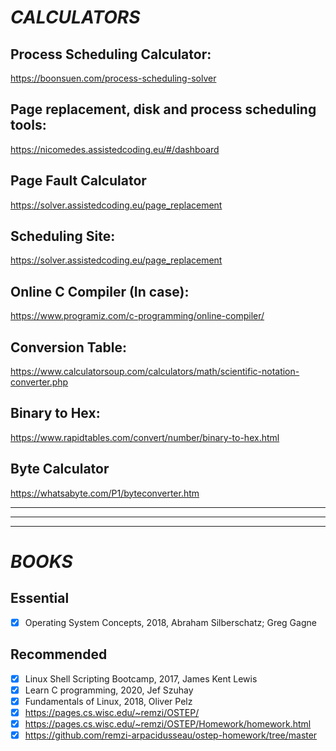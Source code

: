 # _CALCULATORS_
## __Process Scheduling Calculator:__
https://boonsuen.com/process-scheduling-solver

## __Page replacement, disk and process scheduling tools:__
https://nicomedes.assistedcoding.eu/#/dashboard

## __Page Fault Calculator__
https://solver.assistedcoding.eu/page_replacement

## __Scheduling Site:__
https://solver.assistedcoding.eu/page_replacement

## __Online C Compiler (In case):__
https://www.programiz.com/c-programming/online-compiler/

## __Conversion Table:__
https://www.calculatorsoup.com/calculators/math/scientific-notation-converter.php

## __Binary to Hex:__
https://www.rapidtables.com/convert/number/binary-to-hex.html

## __Byte Calculator__
https://whatsabyte.com/P1/byteconverter.htm

--------------------------------------------------
--------------------------------------------------
--------------------------------------------------

# _BOOKS_
## __Essential__
- [x] Operating System Concepts, 2018, Abraham Silberschatz; Greg Gagne

## __Recommended__
- [x] Linux Shell Scripting Bootcamp, 2017, James Kent Lewis
- [x] Learn C programming, 2020, Jef Szuhay
- [x] Fundamentals of Linux, 2018, Oliver Pelz
- [x] https://pages.cs.wisc.edu/~remzi/OSTEP/
- [x] https://pages.cs.wisc.edu/~remzi/OSTEP/Homework/homework.html
- [x] https://github.com/remzi-arpacidusseau/ostep-homework/tree/master
